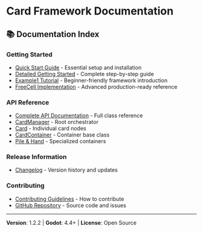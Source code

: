 # Card Framework Documentation

## 📚 Documentation Index

### Getting Started
- [Quick Start Guide](../README.md) - Essential setup and installation
- [Detailed Getting Started](GETTING_STARTED.md) - Complete step-by-step guide
- [Example1 Tutorial](../example1/README.md) - Beginner-friendly framework introduction
- [FreeCell Implementation](../freecell/README.md) - Advanced production-ready reference

### API Reference
- [Complete API Documentation](API.md) - Full class reference
- [CardManager](API.md#cardmanager) - Root orchestrator
- [Card](API.md#card) - Individual card nodes
- [CardContainer](API.md#cardcontainer) - Container base class
- [Pile & Hand](API.md#pile) - Specialized containers

### Release Information
- [Changelog](CHANGELOG.md) - Version history and updates

### Contributing
- [Contributing Guidelines](../README.md#contributing) - How to contribute
- [GitHub Repository](https://github.com/chun92/card-framework) - Source code and issues

---

**Version**: 1.2.2 | **Godot**: 4.4+ | **License**: Open Source